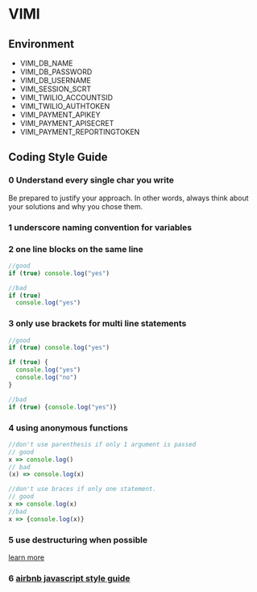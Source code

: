# VIMI

## Environment

* VIMI_DB_NAME
* VIMI_DB_PASSWORD
* VIMI_DB_USERNAME
* VIMI_SESSION_SCRT
* VIMI_TWILIO_ACCOUNTSID
* VIMI_TWILIO_AUTHTOKEN
* VIMI_PAYMENT_APIKEY
* VIMI_PAYMENT_APISECRET
* VIMI_PAYMENT_REPORTINGTOKEN


## Coding Style Guide

### 0 Understand every single char you write
Be prepared to justify your approach.
In other words, always think about your solutions and why you chose them.
### 1 underscore naming convention for variables
### 2 one line blocks on the same line
```javascript
//good
if (true) console.log("yes")

//bad
if (true)
  console.log("yes")
```
### 3 only use brackets for multi line statements
```javascript
//good
if (true) console.log("yes")

if (true) {
  console.log("yes")
  console.log("no")
}

//bad
if (true) {console.log("yes")}
```
### 4 using anonymous functions
```javascript
//don't use parenthesis if only 1 argument is passed
// good
x => console.log()
// bad
(x) => console.log(x)

//don't use braces if only one statement.
// good
x => console.log(x)
//bad
x => {console.log(x)}
```
### 5 use destructuring when possible
[learn more](https://developer.mozilla.org/en-US/docs/Web/JavaScript/Reference/Operators/Destructuring_assignment)
### 6 [airbnb javascript style guide](https://github.com/airbnb/javascript)
